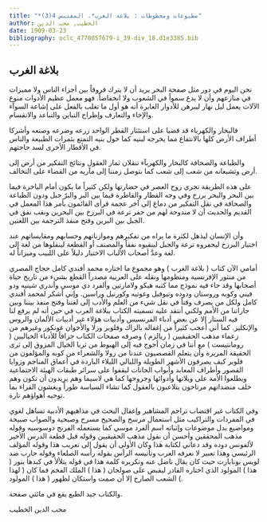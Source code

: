 ```yaml
---
title: "*مطبوعات ومخطوطات : بلاغة الغرب*. المقتبس 4(3)"
author: الخطيب, محب الدين
date: 1909-03-23
bibliography: oclc_4770057679-i_39-div_18.d1e3385.bib
---
```




##  بلاغة الغرب 

 
 نحن اليوم في دور مثل صفحة البحر يريد أن لا يترك فروقاً بين أجزاء الناس ولا مميزات في منازعهم وأن لا يدع سمواً في الشعوب ولا انخفاضاً. فهو معمل عظيم الأدوات منوع الآلات يعمل ليل نهار ليبرهن للأدوار الغابرة أنه هو أول ما تغلب بالفعل على إشاعة السوآء والإخاء والتعارف وإطراح التباين والتباعد والانقسام. 

 فالبخار والكهرباء قد قضيا على استئثار القطر الواحد زرعه وضرعه وصنعه وأشركا أطراف الأرض كلها بالانتفاع مما يخرجه لبنيه كما خول بنيه التمتع بثمرات الطبيعة والناس في الأقطار الأخرى لسد حاجتهم. 

 والطباعة والصحافة كالبخار والكهربآء تنقلان ثمار العقول ونتائج التفكير من أرض إلى أرض وتشيعانه من شعب إلى شعب كما بتوصل زمننا إلى مآربه من القضاء على التخالف. 

 على هذه الطريقة تجري روح العصر في حضارتها ولكن كثيراً ما يكون أمام الباخرة فيما بين البحر والبحر برزخ وفي وجه القطار والقاطرة فيما بين البر والبرّ جبل ودون الطباعة والصحافة في نقل التفكير من دماغ إلى آخر عجمة فرأى القائمون بأمر هذا   المعمل في القديم والحديث أن لا مندوحة لهم من حفر ترعة في البرزخ بين البحرين ونقب نفق في الجبل بين البرين وفتح منفذ الترجمة بين اللغتين. 

 وأن الإنسان ليذهل لكثرة ما يراه من تفكيرهم وموازناتهم وحسابهم ومقايساتهم عند اختيار البرزخ ليحفروه ترعة والجبل لينقبوه نفقاً والمصنف أو القطعة لينقلوها من لغة إلى لغة وعدَّ أصحاب الألباب الاختيار دليلاً على اللبيب وميزاناً له. 

 أمامي الآن  كتاب ( بلاغة الغرب ) وهو مجموع ما اختاره  محمد  أفندي كامل  حجاج  المصري  من منثور الإفرنسية ومنظومها ونقله على العربية مصدراً القطع بشيء من تاريخ حياة أصحابها وقد جاء فيه نموذج مما كتبه هيكو ولامارتين وألفرد دي موسي وأندري شينيه ودو فيني وكوبه وروستان ودوده وتيوفيل وغوتيه وكورنيل وراسين. وإني أشكر لمحمد أفندي كامل ولكل من يصرف وقتاً في نقل شيء من العلم والأدب إلى لغتنا وفتح منفذ بيننا وبين جاراتنا من الأمم ولكني أنتقد عليه تسميته الكتاب ببلاغة الغرب في حين أنه لم يرفع لنا فيه الستار إلا عن بعض أدباء الفرنسيس وأدبيات هؤلاء غير أدبيات الألمان والروس   والإنكليز. كما أني أعجب كثيراً من إغفاله بالزاك وفلوبر وزلا والأخوان غونكور وغيرهم من زعماء مذهب الحقيقيين ( ريالزم ) وصرفه صفحات الكتاب جزافاً للأدباء الخياليين ( رومانتيست ) مع أننا في زمان أحوج فيه إلى الهبوط من ثريا الخيال المزوق إلى ثرى الحقيقة المريرة وأن يتعلم القصصيون عندنا من زولا والشعراء من كوبه والمؤلفون من فلوبر كيف يصرفون الأشهر الطويلة والليالي الليلاء الباردة في أعماق المناجم وزوايا القصور وأطراف المعابد وأبواب الحانات ليقفوا على سرائر طبقات الهيئة الاجتماعية ويطلعوا الأمة على ويلاتها وأدوائها وجروحها كما هي لاسيما وهم يريدون أن تكون وهم خلف منضداتهم مرتاحون يتلاعبون بالعقول كما تشاء السياسة طوراً ويغشون القراء بما توحيه أهواؤهم تارة. 

 وفي الكتاب غير اقتضاب تراجم المشاهير وإغفال البحث في مذاهبهم الأدبية تساهل لغوي في المفردات والتراكيب مثل استعمال مرسح والصحيح مسرح وصبحية والصواب صبيحة ومواضيع بدل موضوعات وإثباته اسم ألفرد موسي كما يستعمله الفرنج دوسوسيه   وقوله مذهب المحققين وأحسن أن نقول مذهب الحقيقيين وقوله قبل قطعة الدرس الأخير لألفونس دوده وقد دعاني لكتابة هذا وكان الأولى أن يقول إلى تعريب هذا وقوله المؤلف الرئيسي وهذا تعبير لا نعرفه العرب وتأنيسه الرأس بقوله رأسه الصلعاء وقوله حارب ضد لويس بونابارت حيث كان يقال ناضل عنه وتكريره كلمة هذا في قوله يتلألأ في كبدها بنور ( هذا ) المولود الذي اختاره القادر ليقبض على صولجان ( هذا ) الملك الفخم فما كان ( لهذا ) الشعب الصارخ إلا أن صمت واستكان لظهور ( هذا ) المولود. 

 والكتاب جيد الطبع يقع في مائتي صفحة. 

 محب الدين  الخطيب 
